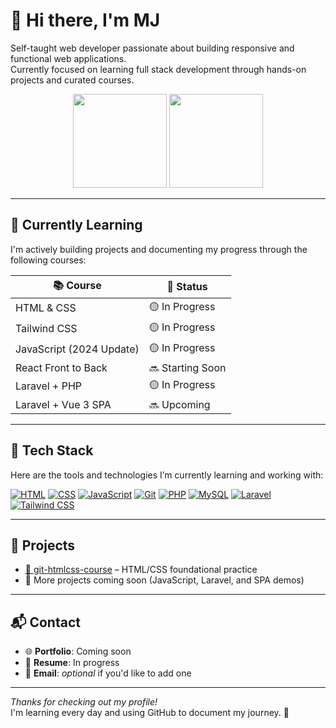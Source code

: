 # 👋 Hi there, I'm MJ

Self-taught web developer passionate about building responsive and functional web applications.  
Currently focused on learning full stack development through hands-on projects and curated courses.

<div align="center">
  <img src="https://github-readme-stats.vercel.app/api?username=mjaaaa24&hide_title=true&show_icons=true&include_all_commits=true&count_private=true&theme=tokyonight&hide_border=false" height="150" />
  <img src="https://github-readme-stats.vercel.app/api/top-langs?username=mjaaaa24&layout=compact&langs_count=6&theme=tokyonight&hide_border=false" height="150" />
</div>

---

## 🚧 Currently Learning

I'm actively building projects and documenting my progress through the following courses:

| 📚 Course | 🔄 Status |
|----------|-----------|
| HTML & CSS | 🟡 In Progress |
| Tailwind CSS | 🟡 In Progress |
| JavaScript (2024 Update) | 🟡 In Progress |
| React Front to Back | 🔜 Starting Soon |
| Laravel + PHP | 🟡 In Progress |
| Laravel + Vue 3 SPA | 🔜 Upcoming |

---

## 🧰 Tech Stack

Here are the tools and technologies I’m currently learning and working with:

[![HTML](https://img.shields.io/badge/HTML5-E34F26?style=flat&logo=html5&logoColor=white)](https://developer.mozilla.org/en-US/docs/Web/HTML)
[![CSS](https://img.shields.io/badge/CSS-639?style=flat&logo=css&logoColor=fff)](https://developer.mozilla.org/en-US/docs/Web/CSS)
[![JavaScript](https://img.shields.io/badge/JavaScript-F7DF1E?style=flat&logo=javascript&logoColor=black)](https://developer.mozilla.org/en-US/docs/Web/JavaScript)
[![Git](https://img.shields.io/badge/Git-F05032?style=flat&logo=git&logoColor=white)](https://git-scm.com/doc)
[![PHP](https://img.shields.io/badge/PHP-777BB4?style=flat&logo=php&logoColor=white)](https://www.php.net/docs.php)
[![MySQL](https://img.shields.io/badge/MySQL-4479A1?style=flat&logo=mysql&logoColor=white)](https://dev.mysql.com/doc/)
[![Laravel](https://img.shields.io/badge/Laravel-FB503B?style=flat&logo=laravel&logoColor=white)](https://laravel.com/docs)
[![Tailwind CSS](https://img.shields.io/badge/TailwindCSS-38B2AC?style=flat&logo=tailwind-css&logoColor=white)](https://tailwindcss.com/docs)
<!-- [![React](https://img.shields.io/badge/React-61DAFB?style=flat&logo=react&logoColor=black)](https://react.dev/learn) -->
<!-- [![Vue.js](https://img.shields.io/badge/Vue.js-4FC08D?style=flat&logo=vue.js&logoColor=white)](https://vuejs.org/guide/introduction.html) -->

---

## 📁 Projects

- [📘 git-htmlcss-course](https://github.com/mjaaaa24/git-htmlcss-course) – HTML/CSS foundational practice
- 🔧 More projects coming soon (JavaScript, Laravel, and SPA demos)

---

## 📬 Contact

- 🌐 **Portfolio**: Coming soon
- 💼 **Resume**: In progress
- 📧 **Email**: _optional_ if you'd like to add one

---

_Thanks for checking out my profile!_  
I'm learning every day and using GitHub to document my journey. 🚀
